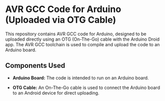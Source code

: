 # AVR GCC Code for Arduino (Uploaded via OTG Cable)

This repository contains AVR GCC code for Arduino, designed to be uploaded directly using an OTG (On-The-Go) cable with the Arduino Droid app. The AVR GCC toolchain is used to compile and upload the code to an Arduino board.

## Components Used

- **Arduino Board:** The code is intended to run on an Arduino board.

- **OTG Cable:** An On-The-Go cable is used to connect the Arduino board to an Android device for direct uploading.

